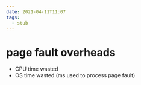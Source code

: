 ```yaml
---
date: 2021-04-11T11:07
tags: 
  - stub
---
```


# page fault overheads

- CPU time wasted
- OS time wasted (ms used to process page fault)
